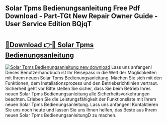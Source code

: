 ## Solar Tpms Bedienungsanleitung Free Pdf Download - Part-TGt New Repair Owner Guide - User Service Edition BQjqT

# <h2><a href="http://df0r2as.blite.top/?on=Solar+Tpms+Bedienungsanleitung">🔗Download 👉🔴 Solar Tpms Bedienungsanleitung</a></h2>

[![Solar Tpms Bedienungsanleitung new download](https://i.imgur.com/lujVjoI.png)](http://df0r2as.blite.top/?on=Solar+Tpms+Bedienungsanleitung)
Lass uns anfangen! Dieses Benutzerhandbuch ist Ihr Reisepass in die Welt der Möglichkeiten mit Ihrem neuen Solar Tpms Bedienungsanleitung. Machen Sie sich mit den Funktionen, dem Installationsprozess und den Betriebsrichtlinien vertraut. Sicherheit geht vor Bitte stellen Sie sicher, dass Sie beim Betrieb Ihres neuen Solar Tpms Bedienungsanleitung alle Sicherheitsvorkehrungen beachten. Erleben Sie die Leistungsfähigkeit der Funktionsliste mit Ihrem neuen Solar Tpms Bedienungsanleitung. Lass uns anfangen! Kontaktieren Sie uns noch heute und lassen Sie uns Ihnen helfen, das Beste aus Ihrem neuen Solar Tpms BedienungsanleitungD zu machen.
